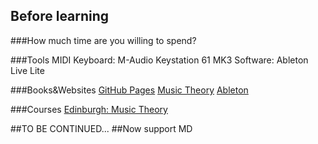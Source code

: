 ## Before learning

###How much time are you willing to spend?

###Tools
MIDI Keyboard: M-Audio Keystation 61 MK3
Software: Ableton Live Lite

###Books&Websites 
[GitHub Pages](https://pages.github.com/)
[Music Theory](https://www.musictheory.net/)
[Ableton](https://learningmusic.ableton.com/)

###Courses
[Edinburgh: Music Theory](https://www.coursera.org/learn/edinburgh-music-theory/home/welcome)

##TO BE CONTINUED...
##Now support MD
